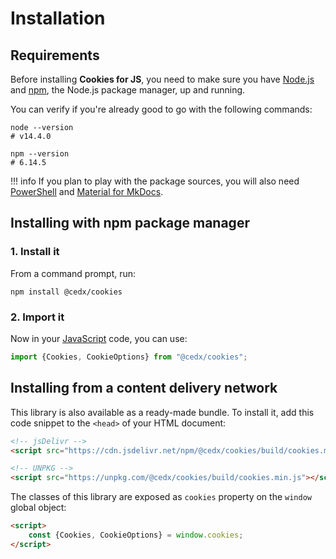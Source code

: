 # Installation

## Requirements
Before installing **Cookies for JS**, you need to make sure you have [Node.js](https://nodejs.org)
and [npm](https://www.npmjs.com), the Node.js package manager, up and running.

You can verify if you're already good to go with the following commands:

``` shell
node --version
# v14.4.0

npm --version
# 6.14.5
```

!!! info
	If you plan to play with the package sources, you will also need
	[PowerShell](https://docs.microsoft.com/en-us/powershell) and [Material for MkDocs](https://squidfunk.github.io/mkdocs-material).

## Installing with npm package manager

### 1. Install it
From a command prompt, run:

``` shell
npm install @cedx/cookies
```

### 2. Import it
Now in your [JavaScript](https://developer.mozilla.org/en-US/docs/Web/JavaScript) code, you can use:

``` js
import {Cookies, CookieOptions} from "@cedx/cookies";
```

## Installing from a content delivery network
This library is also available as a ready-made bundle.
To install it, add this code snippet to the `<head>` of your HTML document:

``` html
<!-- jsDelivr -->
<script src="https://cdn.jsdelivr.net/npm/@cedx/cookies/build/cookies.min.js"></script>

<!-- UNPKG -->
<script src="https://unpkg.com/@cedx/cookies/build/cookies.min.js"></script>
```

The classes of this library are exposed as `cookies` property on the `window` global object:

``` html
<script>
	const {Cookies, CookieOptions} = window.cookies;
</script>
```

